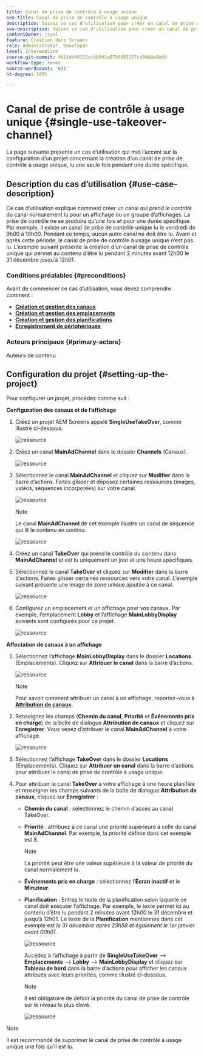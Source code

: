 ```yaml
---
title: Canal de prise de contrôle à usage unique
seo-title: Canal de prise de contrôle à usage unique
description: Suivez ce cas d’utilisation pour créer un canal de prise de contrôle à usage unique.
seo-description: Suivez ce cas d’utilisation pour créer un canal de prise de contrôle à usage unique.
contentOwner: jsyal
feature: Création dans Screens
role: Administrator, Developer
level: Intermediate
source-git-commit: 4611dd40153ccd09d3a0796093157cd09a8e5b80
workflow-type: tm+mt
source-wordcount: '631'
ht-degree: 100%

---
```



# Canal de prise de contrôle à usage unique {#single-use-takeover-channel}

La page suivante présente un cas d’utilisation qui met l’accent sur la configuration d’un projet concernant la création d’un canal de prise de contrôle à usage unique, lu une seule fois pendant une durée spécifique.


## Description du cas d’utilisation {#use-case-description}

Ce cas d’utilisation explique comment créer un canal qui *prend le contrôle* du canal normalement lu pour un affichage ou un groupe d’affichages. La prise de contrôle ne se produira qu’une fois et pour une durée spécifique.
Par exemple, il existe un canal de prise de contrôle unique lu le vendredi de 9h00 à 10h00. Pendant ce temps, aucun autre canal ne doit être lu. Avant et après cette période, le canal de prise de contrôle à usage unique n’est pas lu. L’exemple suivant présente la création d’un canal de prise de contrôle unique qui permet au contenu d’être lu pendant 2 minutes avant 12h00 le 31 décembre jusqu’à 12h01.

### Conditions préalables {#preconditions}

Avant de commencer ce cas d’utilisation, vous devez comprendre comment :

* **[Création et gestion des canaux](managing-channels.md)**
* **[Création et gestion des emplacements](managing-locations.md)**
* **[Création et gestion des planifications](managing-schedules.md)**
* **[Enregistrement de périphériques](device-registration.md)**

### Acteurs principaux {#primary-actors}

Auteurs de contenu

## Configuration du projet {#setting-up-the-project}

Pour configurer un projet, procédez comme suit :

**Configuration des canaux et de l’affichage**

1. Créez un projet AEM Screens appelé **SingleUseTakeOver**, comme illustré ci-dessous.

   ![ressource](assets/single-takeover1.png)

1. Créez un canal **MainAdChannel** dans le dossier **Channels** (Canaux).

   ![ressource](assets/single-takeover2.png)

1. Sélectionnez le canal **MainAdChannel** et cliquez sur **Modifier** dans la barre d’actions. Faites glisser et déposez certaines ressources (images, vidéos, séquences incorporées) sur votre canal.

   ![ressource](assets/single-takeover2.png)


   >[!NOTE]
   >Le canal **MainAdChannel** de cet exemple illustre un canal de séquence qui lit le contenu en continu.

   ![ressource](assets/single-takeover3.png)

1. Créez un canal **TakeOver** qui prend le contrôle du contenu dans **MainAdChannel** et est lu uniquement un jour et une heure spécifiques.

1. Sélectionnez le canal **TakeOver** et cliquez sur **Modifier** dans la barre d’actions. Faites glisser certaines ressources vers votre canal. L’exemple suivant présente une image de zone unique ajoutée à ce canal.

   ![ressource](assets/single-takeover4.png)

1. Configurez un emplacement et un affichage pour vos canaux. Par exemple, l’emplacement **Lobby** et l’affichage **MainLobbyDisplay** suivants sont configurés pour ce projet.

   ![ressource](assets/single-takeover5.png)

**Affectation de canaux à un affichage**

1. Sélectionnez l’affichage **MainLobbyDisplay** dans le dossier **Locations** (Emplacements). Cliquez sur **Attribuer le canal** dans la barre d’actions.

   ![ressource](assets/single-takeover6.png)

   >[!NOTE]
   >Pour savoir comment attribuer un canal à un affichage, reportez-vous à **[Attribution de canaux](channel-assignment.md)**.

1. Renseignez les champs (**Chemin du canal**, **Priorité** et **Événements pris en charge**) de la boîte de dialogue **Attribution de canaux** et cliquez sur **Enregistrer**. Vous venez d’attribuer le canal **MainAdChannel** à votre affichage.

   ![ressource](assets/single-takeover7.png)

1. Sélectionnez l’affichage **TakeOver** dans le dossier **Locations** (Emplacements). Cliquez sur **Attribuer un canal** dans la barre d’actions pour attribuer le canal de prise de contrôle à usage unique.

1. Pour attribuer le canal **TakeOver** à votre affichage à une heure planifiée et renseigner les champs suivants de la boîte de dialogue **Attribution de canaux**, cliquez sur **Enregistrer** :

   * **Chemin du canal** : sélectionnez le chemin d’accès au canal TakeOver.
   * **Priorité** : attribuez à ce canal une priorité supérieure à celle du canal **MainAdChannel**. Par exemple, la priorité définie dans cet exemple est 8.

      >[!NOTE]
      >La priorité peut être une valeur supérieure à la valeur de priorité du canal normalement lu.
   * **Événements pris en charge** : sélectionnez l’**Écran inactif** et le **Minuteur**.
   * **Planification** : Entrez le texte de la planification selon laquelle ce canal doit exécuter l’affichage. Par exemple, le texte permet ici au contenu d’être lu pendant 2 minutes avant 12h00 le 31 décembre et jusqu’à 12h01.
Le texte de la **Planification** mentionnée dans cet exemple est *le 31 décembre après 23h58 et également le 1er janvier avant 00h01*.

      ![ressource](assets/single-takeover8.png)

      Accédez à l’affichage à partir de **SingleUseTakeOver** --> **Emplacements** --> **Lobby** --> **MainLobbyDisplay** et cliquez sur **Tableau de bord** dans la barre d’actions pour afficher les canaux attribués avec leurs priorités, comme illustré ci-dessous.

      >[!NOTE]
      >Il est obligatoire de définir la priorité du canal de prise de contrôle sur le niveau le plus élevé.

      ![ressource](assets/single-takeover9.png)

>[!NOTE]
>
>Il est recommandé de supprimer le canal de prise de contrôle à usage unique une fois qu’il est lu.